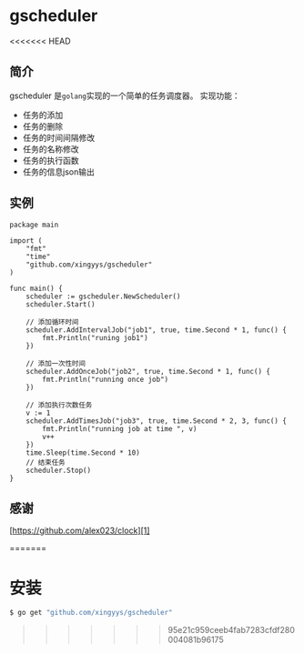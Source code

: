 # gscheduler
<<<<<<< HEAD

## 简介
gscheduler 是`golang`实现的一个简单的任务调度器。
实现功能：
- 任务的添加
- 任务的删除
- 任务的时间间隔修改
- 任务的名称修改
- 任务的执行函数
- 任务的信息json输出

## 实例
```golang
package main

import (
	"fmt"
	"time"
	"github.com/xingyys/gscheduler"
)

func main() {
	scheduler := gscheduler.NewScheduler()
	scheduler.Start()

	// 添加循环时间
	scheduler.AddIntervalJob("job1", true, time.Second * 1, func() {
		fmt.Println("runing job1")
	})

	// 添加一次性时间
	scheduler.AddOnceJob("job2", true, time.Second * 1, func() {
		fmt.Println("running once job")
	})

	// 添加执行次数任务
	v := 1
	scheduler.AddTimesJob("job3", true, time.Second * 2, 3, func() {
		fmt.Println("running job at time ", v)
		v++
	})
	time.Sleep(time.Second * 10)
	// 结束任务
	scheduler.Stop()
}
```

## 感谢
[https://github.com/alex023/clock][1]


  [1]: https://github.com/alex023/clock
=======
# 安装
```bash
$ go get "github.com/xingyys/gscheduler"
```
>>>>>>> 95e21c959ceeb4fab7283cfdf280004081b96175
